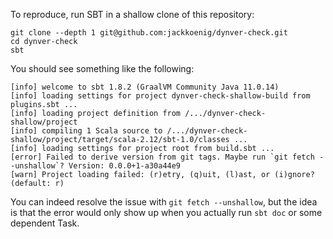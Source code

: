 
To reproduce, run SBT in a shallow clone of this repository:
```
git clone --depth 1 git@github.com:jackkoenig/dynver-check.git
cd dynver-check
sbt
```

You should see something like the following:
```
[info] welcome to sbt 1.8.2 (GraalVM Community Java 11.0.14)
[info] loading settings for project dynver-check-shallow-build from plugins.sbt ...
[info] loading project definition from /.../dynver-check-shallow/project
[info] compiling 1 Scala source to /.../dynver-check-shallow/project/target/scala-2.12/sbt-1.0/classes ...
[info] loading settings for project root from build.sbt ...
[error] Failed to derive version from git tags. Maybe run `git fetch --unshallow`? Version: 0.0.0+1-a30a44e9
[warn] Project loading failed: (r)etry, (q)uit, (l)ast, or (i)gnore? (default: r)
```

You can indeed resolve the issue with `git fetch --unshallow`, but the idea is that the error would only show up when you actually run `sbt doc` or some dependent Task.
